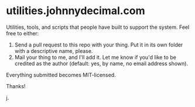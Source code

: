 # utilities.johnnydecimal.com

Utilities, tools, and scripts that people have built to support the system. Feel free to either:

1. Send a pull request to this repo with your thing. Put it in its own folder with a descriptive name, please.
2. Mail your thing to me, and I'll add it. Let me know if you'd like to be credited as the author (default: yes, by name, no email address shown).

Everything submitted becomes MIT-licensed.

Thanks!

j.

